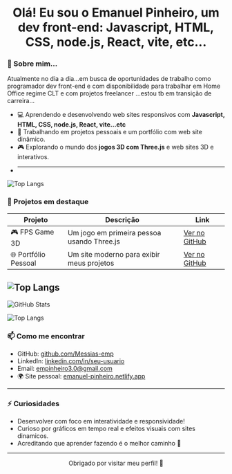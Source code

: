## <h1 align="center">Olá! Eu sou o Emanuel Pinheiro, um dev front-end: Javascript, HTML, CSS, node.js, React, vite, etc...

### 🧠 Sobre mim...

Atualmente no dia a dia...em busca de oportunidades de trabalho como programador dev front-end e com
disponibilidade para trabalhar em Home Office regime CLT e com projetos freelancer ...estou tb em transição de carreira...

- 💻 Aprendendo e desenvolvendo web sites responsivos com **Javascript, HTML, CSS, node.js, React, vite...etc**
- 🔭 Trabalhando em projetos pessoais e um portfólio com web site dinâmico.
- 🎮 Explorando o mundo dos **jogos 3D com Three.js** e web sites 3D e interativos.
- ***

![Top Langs](https://github-readme-stats-git-masterrstaa-rickstaa.vercel.app/api/top-langs/?username=Messias-emp&layout=compact&bg_color=000&border_color=30A3DC&title_color=E94D5F&text_color=FFF)

### 🚀 Projetos em destaque

| Projeto              | Descrição                                  | Link                                                      |
| -------------------- | ------------------------------------------ | --------------------------------------------------------- |
| 🎮 FPS Game 3D       | Um jogo em primeira pessoa usando Three.js | [Ver no GitHub](https://github.com/Messias-emp/fps-game)  |
| 🌐 Portfólio Pessoal | Um site moderno para exibir meus projetos  | [Ver no GitHub](https://github.com/Messias-emp/portfolio) |
![Top Langs](https://github-readme-stats-git-masterrstaa-rickstaa.vercel.app/api/top-langs/?username=Messias-emp&layout=compact&bg_color=000&border_color=30A3DC&title_color=E94D5F&text_color=FFF)
---

![GitHub Stats](https://github-readme-stats.vercel.app/api?username=Messias-emp&theme=transparent&bg_color=000&border_color=30A3DC&show_icons=true&icon_color=30A3DC&title_color=E94D5F&text_color=FFF)

![Top Langs](https://github-readme-stats-git-masterrstaa-rickstaa.vercel.app/api/top-langs/?username=Messias-emp&bg_color=000&border_color=30A3DC&title_color=E94D5F&text_color=FFF)

### 📫 Como me encontrar

- GitHub: [github.com/Messias-emp](https://github.com/Messias-emp)
- LinkedIn: [linkedin.com/in/seu-usuario](https://linkedin.com/in/seu-usuario) <!-- (Me avise seu user se quiser atualizar) -->
- Email: empinheiro3.0@gmail.com <!-- (Pode mandar seu e-mail se quiser trocar) -->
- 🌍 Site pessoal: [emanuel-pinheiro.netlify.app](https://emanuel-pinheiro.netlify.app)

---

### ⚡ Curiosidades

- Desenvolver com foco em interatividade e responsividade!
- Curioso por gráficos em tempo real e efeitos visuais com sites dinamicos.
- Acreditando que aprender fazendo é o melhor caminho 🚀

---

<p align="center">Obrigado por visitar meu perfil! 🙌</p>


